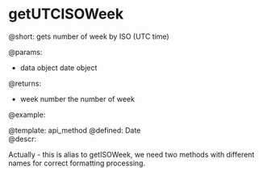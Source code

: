 getUTCISOWeek
=============


@short:
	gets number of week by ISO (UTC time)

@params:
- data         object      date object


@returns:
- week         number      the number of week
	

@example:


@template:	api_method
@defined:	Date	
@descr:


Actually - this is alias to getISOWeek, we need two methods with different names for correct formatting processing. 
